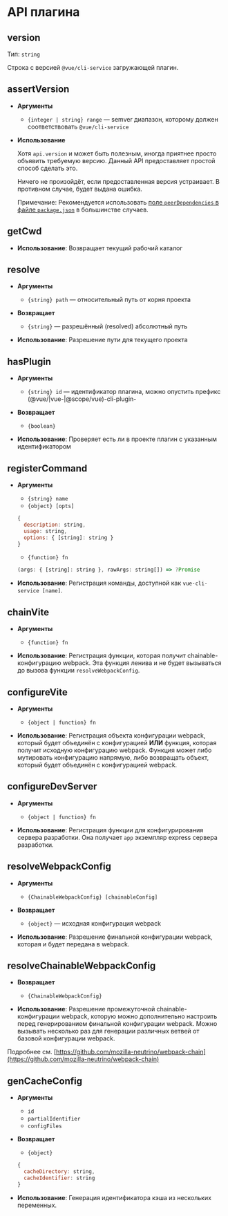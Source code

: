 # API плагина

## version

Тип: `string`

Строка с версией `@vue/cli-service` загружающей плагин.

## assertVersion

- **Аргументы**
  - `{integer | string} range` — semver диапазон, которому должен соответствовать `@vue/cli-service`

- **Использование**

  Хотя `api.version` и может быть полезным, иногда приятнее просто объявить требуемую версию. Данный API предоставляет простой способ сделать это.

  Ничего не произойдёт, если предоставленная версия устраивает. В противном случае, будет выдана ошибка.

  Примечание: Рекомендуется использовать [поле `peerDependencies` в файле `package.json`](https://docs.npmjs.com/files/package.json#peerdependencies) в большинстве случаев.

## getCwd

- **Использование**:
Возвращает текущий рабочий каталог

## resolve

- **Аргументы**
  - `{string} path` — относительный путь от корня проекта

- **Возвращает**
  - `{string}` — разрешённый (resolved) абсолютный путь

- **Использование**:
Разрешение пути для текущего проекта

## hasPlugin

- **Аргументы**
  - `{string} id` — идентификатор плагина, можно опустить префикс (@vue/|vue-|@scope/vue)-cli-plugin-

- **Возвращает**
  - `{boolean}`

- **Использование**:
Проверяет есть ли в проекте плагин с указанным идентификатором

## registerCommand

- **Аргументы**
  - `{string} name`
  - `{object} [opts]`
  ```js
  {
    description: string,
    usage: string,
    options: { [string]: string }
  }
  ```
  - `{function} fn`
  ```js
  (args: { [string]: string }, rawArgs: string[]) => ?Promise
  ```

- **Использование**:
Регистрация команды, доступной как `vue-cli-service [name]`.

## chainVite

- **Аргументы**
  - `{function} fn`

- **Использование**:
Регистрация функции, которая получит chainable-конфигурацию webpack. Эта функция ленива и не будет вызываться до вызова функции `resolveWebpackConfig`.


## configureVite

- **Аргументы**
  - `{object | function} fn`

- **Использование**:
Регистрация объекта конфигурации webpack, который будет объединён с конфигурацией **ИЛИ** функция, которая получит исходную конфигурацию webpack. Функция может либо мутировать конфигурацию напрямую, либо возвращать объект, который будет объединён с конфигурацией webpack.

## configureDevServer

- **Аргументы**
  - `{object | function} fn`

- **Использование**:
Регистрация функции для конфигурирования сервера разработки. Она получает `app` экземпляр express сервера разработки.

## resolveWebpackConfig

- **Аргументы**
  - `{ChainableWebpackConfig} [chainableConfig]`

- **Возвращает**
  - `{object}` — исходная конфигурация webpack

- **Использование**:
Разрешение финальной конфигурации webpack, которая и будет передана в webpack.

## resolveChainableWebpackConfig

- **Возвращает**
  - `{ChainableWebpackConfig}`

- **Использование**:
Разрешение промежуточной chainable-конфигурации webpack, которую можно дополнительно настроить перед генерированием финальной конфигурации webpack. Можно вызывать несколько раз для генерации различных ветвей от базовой конфигурации webpack.

Подробнее см. [https://github.com/mozilla-neutrino/webpack-chain](https://github.com/mozilla-neutrino/webpack-chain)

## genCacheConfig

- **Аргументы**
  - `id`
  - `partialIdentifier`
  - `configFiles`

- **Возвращает**
  - `{object}`
  ```js
  {
    cacheDirectory: string,
    cacheIdentifier: string
  }
  ```

- **Использование**:
Генерация идентификатора кэша из нескольких переменных.
